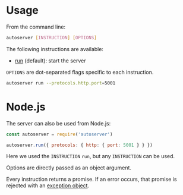 # Usage

From the command line:

```bash
autoserver [INSTRUCTION] [OPTIONS]
```

The following instructions are available:

- [run](run.md) (default): start the server

`OPTIONS` are dot-separated flags specific to each instruction.

```bash
autoserver run --protocols.http.port=5001
```

# Node.js

The server can also be used from Node.js:

<!-- eslint-disable strict, no-undef, unicorn/filename-case,
node/no-extraneous-require, import/no-extraneous-dependencies,
import/no-unresolved -->

```javascript
const autoserver = require('autoserver')

autoserver.run({ protocols: { http: { port: 5001 } } })
```

Here we used the `INSTRUCTION` `run`, but any `INSTRUCTION` can be used.

Options are directly passed as an object argument.

Every instruction returns a promise. If an error occurs, that promise is
rejected with an [exception object](error.md#exceptions).
